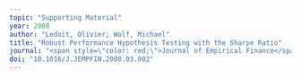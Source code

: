 ```yaml
---
topic: "Supporting Material"
year: 2008
author: "Ledoit, Olivier; Wolf, Michael"
title: "Robust Performance Hypothesis Testing with the Sharpe Ratio"
journal: "<span style=\"color: red;\">Journal of Empirical Finance</span>"
doi: "10.1016/J.JEMPFIN.2008.03.002"
---
```

